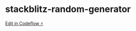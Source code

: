 # stackblitz-random-generator

[Edit in Codeflow ⚡️](https://stackblitz.com/~/github.com/kalburgimanjunath/stackblitz-random-generator)